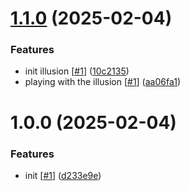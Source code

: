 # [1.1.0](https://github.com/d3p1/circle-illusion/compare/v1.0.0...v1.1.0) (2025-02-04)


### Features

* init illusion [[#1](https://github.com/d3p1/circle-illusion/issues/1)] ([10c2135](https://github.com/d3p1/circle-illusion/commit/10c213580491cb9dcba999a806cd0b138ab4e4ea))
* playing with the illusion [[#1](https://github.com/d3p1/circle-illusion/issues/1)] ([aa06fa1](https://github.com/d3p1/circle-illusion/commit/aa06fa1a96d70f181b2d19858314ba6ff949827f))

# 1.0.0 (2025-02-04)


### Features

* init [[#1](https://github.com/d3p1/circle-illusion/issues/1)] ([d233e9e](https://github.com/d3p1/circle-illusion/commit/d233e9e7c0a8e972ba5393fd4eb829d93458dc48))
